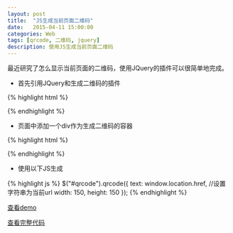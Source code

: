 ```yaml
---
layout: post
title:  "JS生成当前页面二维码"
date:   2015-04-11 15:00:00
categories: Web
tags: [qrcode, 二维码, jquery]
description: 使用JS生成当前页面二维码
---
```


最近研究了怎么显示当前页面的二维码，使用JQuery的插件可以很简单地完成。

* 首先引用JQuery和生成二维码的插件

{% highlight html %}
<script src="http://code.jquery.com/jquery-1.9.1.js"></script>
<script src="http://cdn.bootcss.com/jquery.qrcode/1.0/jquery.qrcode.min.js"></script>
{% endhighlight %}

* 页面中添加一个div作为生成二维码的容器

{% highlight html %}
<div id="qrcode"></div>
{% endhighlight %}

* 使用以下JS生成

{% highlight js %}
$("#qrcode").qrcode({
   text: window.location.href, //设置字符串为当前url
   width: 150,
   height: 150
});
{% endhighlight %}

[查看demo](http://abel-liu.github.io/r/Projects/qrcode.html)

[查看完整代码](https://github.com/Abel-Liu/Abel-Liu.github.io/blob/master/r/Projects/qrcode.html)